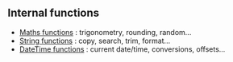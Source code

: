 ## Internal functions ##

  * [Maths functions](InternalMathsFunctions.md) : trigonometry, rounding, random...
  * [String functions](InternalStringFunctions.md) : copy, search, trim, format...
  * [DateTime functions](InternalDateTimeFunctions.md) : current date/time, conversions, offsets...